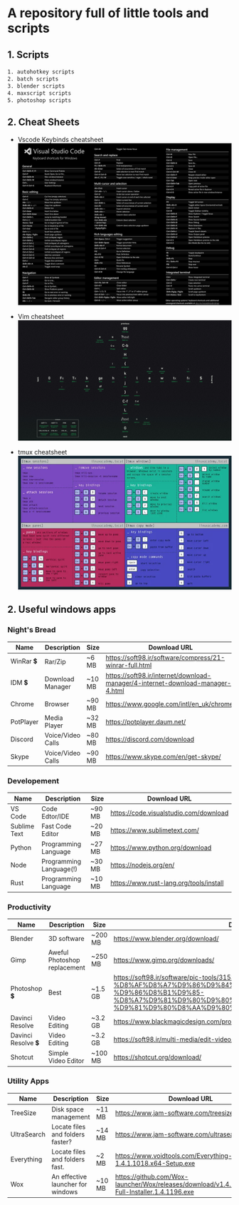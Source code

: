 # A repository full of little tools and scripts

## 1. Scripts

    1. autohotkey scripts
    2. batch scripts
    3. blender scripts
    4. maxscript scripts
    5. photoshop scripts

## 2. Cheat Sheets

- Vscode Keybinds cheatsheet
![vscode cheatsheet](cheatsheets/vscode_keybinds.png)

- Vim cheatsheet
![vim cheatsheet](cheatsheets/vim_cheatsheet.jpg)

- tmux cheatsheet
![tmux cheatsheet](cheatsheets/tmux-cheatsheet.webp)

## 2. Useful windows apps

### Night's Bread

Name | Description | Size     | Download URL
---------|----------|---------|---------
WinRar 💲 | Rar/Zip | ~6 MB | https://soft98.ir/software/compress/21-winrar-full.html
IDM 💲 | Download Manager | ~10 MB | https://soft98.ir/internet/download-manager/4-internet-download-manager-4.html
Chrome | Browser | ~90 MB| https://www.google.com/intl/en_uk/chrome/
PotPlayer | Media Player | ~32 MB | https://potplayer.daum.net/
Discord | Voice/Video Calls | ~80 MB | https://discord.com/download
Skype| Voice/Video Calls | ~90 MB | https://www.skype.com/en/get-skype/

### Developement

Name | Description | Size     | Download URL
---------|----------|---------|---------
VS Code | Code Edtor/IDE | ~90 MB | https://code.visualstudio.com/download
Sublime Text | Fast Code Editor | ~20 MB | https://www.sublimetext.com/
Python | Programming Language | ~27 MB | https://www.python.org/download
Node | Programming Language(!) | ~30 MB | https://nodejs.org/en/
Rust | Programming Language | ~10 MB | https://www.rust-lang.org/tools/install

### Productivity

Name | Description | Size     | Download URL
---------|----------|---------|---------
Blender | 3D software | ~200 MB | https://www.blender.org/download/
Gimp | Aweful Photoshop replacement | ~250 MB | https://www.gimp.org/downloads/
Photoshop 💲 | Best | ~1.5 GB | https://soft98.ir/software/pic-tools/3153-%D8%AF%D8%A7%D9%86%D9%84%D9%80%D9%88%D8%AF-%D9%86%D8%B1%D9%85-%D8%A7%D9%81%D9%80%D9%80%D8%B2%D8%A7%D8%B1-%D9%81%D9%80%D8%AA%D9%80%D9%88%D8%B4%D9%80%D8%A7%D9%BE.html
Davinci Resolve | Video Editing | ~3.2 GB | https://www.blackmagicdesign.com/products/davinciresolve
Davinci Resolve 💲 | Video Editing | ~3.2 GB | https://soft98.ir/multi-media/edit-video/17510-Davinci-Resolve.html
Shotcut | Simple Video Editor | ~100 MB | https://shotcut.org/download/

### Utility Apps

Name | Description | Size     | Download URL
---------|----------|---------|---------
TreeSize | Disk space management | ~11 MB| https://www.jam-software.com/treesize_free
UltraSearch | Locate files and folders faster? | ~14 MB | https://www.jam-software.com/ultrasearch_free
Everything | Locate files and folders fast. | ~2 MB | https://www.voidtools.com/Everything-1.4.1.1018.x64-Setup.exe
Wox | An effective launcher for windows | ~10 MB | https://github.com/Wox-launcher/Wox/releases/download/v1.4.1196/Wox-Full-Installer.1.4.1196.exe
